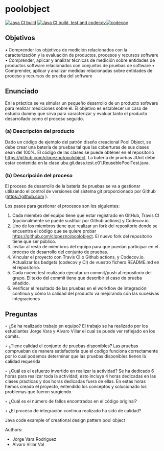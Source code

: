 # poolobject
           
[![Java CI build](https://github.com/AlvaroVillarVal/poolobject/actions/workflows/ci_jdk11_build.yml/badge.svg)](https://github.com/AlvaroVillarVal/poolobject/actions/workflows/ci_jdk11_build.yml) [![Java CI build, test and codecov](https://github.com/AlvaroVillarVal/poolobject/actions/workflows/ci_jdk1.8_build_test.yml/badge.svg)](https://github.com/AlvaroVillarVal/poolobject/actions/workflows/ci_jdk1.8_build_test.yml)[![codecov](https://codecov.io/gh/AlvaroVillarVal/poolobject/graph/badge.svg?token=UGZHVU5JU9)](https://codecov.io/gh/AlvaroVillarVal/poolobject) 

## Objetivos
• Comprender los objetivos de medición relacionados con la caracterización y la evaluación de
productos, procesos y recursos software
• Comprender, aplicar y analizar técnicas de medición sobre entidades de productos software
relacionados con conjuntos de pruebas de software
• Comprender, aplicar y analizar medidas relacionadas sobre entidades de proceso y recursos de
prueba del software

## Enunciado
En la práctica se va simular un pequeño desarrollo de un producto software para realizar mediciones sobre él.
El objetivo es establecer un caso de estudio dummy que sirva para caracterizar y evaluar tanto el producto
desarrollado como el proceso seguido.
### (a) Descripción del producto
Dado un código de ejemplo del patrón diseño creacional Pool Object, se debe crear una batería de pruebas tal
que las coberturas de sus clases sean del 100%. El código de las clases se puede obtener en el repositorio
https://github.com/clopezno/poolobject. La batería de pruebas JUnit debe estar contenida en la clase
ubu.gii.dass.test.c01.ReuseblePoolTest.java.
### (b) Descripción del proceso
El proceso de desarrollo de la batería de pruebas se va a gestionar utilizando el control de versiones del
sistema git proporcionado por Github (https://github.com ).

Los pasos para gestionar el procesos son los siguientes:
  1. Cada miembro del equipo tiene que estar registrado en GitHub, Travis CI (opcionalmente se puede
    sustituir por Github actions) y Codecov.io.
  2. Uno de los miembros tiene que realizar un fork del repositorio donde se encuentra el código que se
    quiere probar https://github.com/clopezno/poolobject. El nuevo fork del repositorio tiene que ser
    público.
  3. Invitar al resto de miembros del equipo para que puedan participar en el proceso de desarrollo del
    conjunto de pruebas.
  4. Vincular el proyecto con Travis CI o Github actions, y Codecov.io. Actualizar los badgets (codecov y
    CI) de vuestro fichero README.md en el repositorio.
  5. Cada nuevo test realizado ejecutar un commit/push al repositorio del grupo. El texto del commit tiene
    que describir el caso de prueba añadido.
  6. Verificar el resultado de las pruebas en el workflow de integración continua y cómo la calidad del
    producto va mejorando con las sucesivas integraciones

## Preguntas
◦ ¿Se ha realizado trabajo en equipo?
    El trabajo se ha realizado por los estudiantes Jorge Vara y Álvaro Villar el cual se puede ver reflejado en los comits.
  
◦ ¿Tiene calidad el conjunto de pruebas disponibles?
  Las pruebas comprueban de manera satisfactoria que el codigo funciona correctamente por lo cual podemos determinar que las pruebas disponibles tienen la calidad requerida

◦ ¿Cuál es el esfuerzo invertido en realizar la actividad?
  Se ha dedicado 6 horas para realizar toda la actividad, esto incluye 4 horas dedicadas en las clases practicas y dos horas dedicadas fuera de ellas. En estas horas hemos creado el proyecto, entendido los           conceptos y solucionado los problemas que fueron surgiendo.

◦ ¿Cuál es el número de fallos encontrados en el código original?

◦ ¿El proceso de integración continua realizado ha sido de calidad?

Java code example of creational design pattern pool object


Authors:

- Jorge Vara Rodriguez
- Álvaro Villar Val
